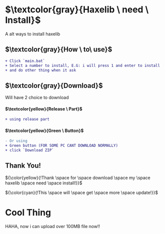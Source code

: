 # $\textcolor{gray}{Haxelib \ need \ Install}$
A alt ways to install haxelib

## $\textcolor{gray}{How \ to\ use}$
```diff
+ Click `main.bat`
+ Select a number to install, E.G: i will press 1 and enter to install
+ and do other thing when it ask
```

## $\textcolor{gray}{Download}$

Will have 2 choice to download

#### $\textcolor{yellow}{Release \ Part}$
```diff
+ using release part
```
#### $\textcolor{yellow}{Green \ Button}$
```diff
- Or using
+ Green button (FOR SOME PC CANT DOWNLOAD NORMALLY)
+ click `Download ZIP`
``` 

## Thank You!
${\color{yellow}{!Thank \space for \space download \space my \space haxelib \space need \space install!}}$

${\color{cyan}{!This \space will \space get \space more \space update!}}$

# Cool Thing
HAHA, now i can upload over 100MB file now!!
